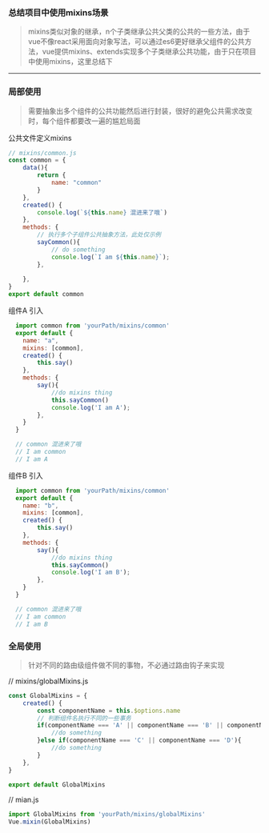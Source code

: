### 总结项目中使用mixins场景
> mixins类似对象的继承，n个子类继承公共父类的公共的一些方法，由于vue不像react采用面向对象写法，可以通过es6更好继承父组件的公共方法，vue提供mixins、extends实现多个子类继承公共功能，由于只在项目中使用mixins，这里总结下

****

### 局部使用
> 需要抽象出多个组件的公共功能然后进行封装，很好的避免公共需求改变时，每个组件都要改一遍的尴尬局面

公共文件定义mixins
```js
// mixins/common.js
const common = {
    data(){
        return {
            name: "common"
        }
    },
    created() {
        console.log(`${this.name} 混进来了哦`)   
    },
    methods: {
        // 执行多个子组件公共抽象方法，此处仅示例
        sayCommon(){
            // do something
            console.log(`I am ${this.name}`);
        },
          
    },
} 
export default common
```

组件A 引入 
```js
  import common from 'yourPath/mixins/common' 
  export default {  
    name: "a",
    mixins: [common], 
    created() { 
        this.say() 
    },
    methods: {
        say(){
            //do mixins thing
            this.sayCommon()
            console.log('I am A');
        },
    }
  }

  // common 混进来了哦
  // I am common
  // I am A
```


组件B 引入 
```js
  import common from 'yourPath/mixins/common' 
  export default {  
    name: "b",
    mixins: [common], 
    created() { 
        this.say() 
    },
    methods: {
        say(){
            //do mixins thing
            this.sayCommon()
            console.log('I am B');
        },
    }
  }

  // common 混进来了哦
  // I am common
  // I am B
```

### 全局使用
> 针对不同的路由级组件做不同的事物，不必通过路由钩子来实现

// mixins/globalMixins.js
```js 
const GlobalMixins = {
    created() { 
        const componentName = this.$options.name
        // 判断组件名执行不同的一些事务
        if(componentName === 'A' || componentName === 'B' || componentName === 'C'){ 
            //do something
        }else if(componentName === 'C' || componentName === 'D'){
            //do something
        }
    },
}

export default GlobalMixins
```  
// mian.js
```js
import GlobalMixins from 'yourPath/mixins/globalMixins'
Vue.mixin(GlobalMixins)
```




 



